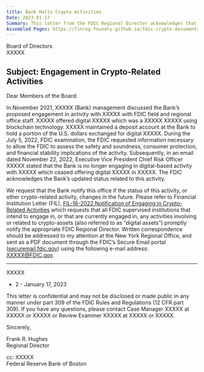 ```yaml
---
title: Bank Halts Crypto Activities
Date: 2023-01-17
Summary: This letter from the FDIC Regional Director acknowledges that a bank had previously engaged in crypto-related activities with a company that offered digital assets using blockchain technology, where the company maintained a deposit account at the bank to hold U.S. dollars exchanged for digital assets. During an FDIC examination, the FDIC requested information to assess the safety and soundness implications of this activity. The bank subsequently informed the FDIC that it was no longer engaging in this digital-based activity, as the company had ceased offering digital assets. The FDIC acknowledges this status change and requests notification if the bank's involvement in this or other crypto-related activities changes in the future, referencing FIL-16-2022 regarding notification requirements for crypto-related activities. (AI-generated)
Assembled Pages: https://finreg-foundry.github.io/fdic-crypto-documents//assets/assembled_pages/document_42479.pdf
---
```

Board of Directors  
XXXXX

## Subject: Engagement in Crypto-Related Activities

Dear Members of the Board:

In November 2021, XXXXX (Bank) management discussed the Bank’s proposed engagement in activity with XXXXX with FDIC field and regional office staff. XXXXX offered digital XXXXX which was a XXXXX XXXXX using blockchain technology. XXXXX maintained a deposit account at the Bank to hold a portion of the U.S. dollars exchanged for digital XXXXX. During the July 5, 2022, FDIC examination, the FDIC requested information necessary to allow the FDIC to assess the safety and soundness, consumer protection, and financial stability implications of the activity. Subsequently, in an email dated November 22, 2022, Executive Vice President Chief Risk Officer XXXXX stated that the Bank is no longer engaging in digital-based activity with XXXXX which ceased offering digital XXXXX in XXXXX. The FDIC acknowledges the Bank’s updated status related to this activity.

We request that the Bank notify this office if the status of this activity, or other crypto-related activity, changes in the future. Please refer to Financial Institution Letter (FIL), [FIL-16-2022 Notification of Engaging in Crypto-Related Activities](securemail.fdic.gov) which requests that all FDIC supervised institutions that intend to engage in, or that are currently engaged in, any activities involving or related to crypto-assets (also referred to as “digital assets”) promptly notify the appropriate FDIC Regional Director. Written correspondence should be addressed to my attention at the New York Regional Office, and sent as a PDF document through the FDIC’s Secure Email portal ([securemail.fdic.gov](securemail.fdic.gov)) using the following e-mail address: XXXXX@FDIC.gov.

---

XXXXX

- 2 -                                             January 17, 2023

This letter is confidential and may not be disclosed or made public in any manner under
part 309 of the FDIC Rules and Regulations (12 CFR part 309). If you have any questions,
please contact Case Manager XXXXX at XXXXX or XXXXX or Review Examiner XXXXX at XXXXX or XXXXX.

Sincerely,

Frank R. Hughes  
Regional Director

cc: XXXXX  
Federal Reserve Bank of Boston